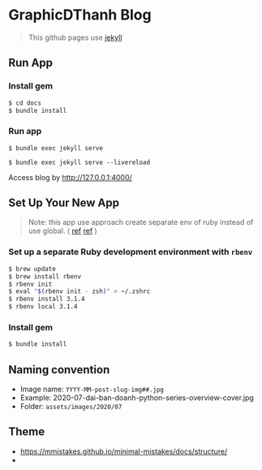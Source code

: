 # GraphicDThanh Blog
> This github pages use [jekyll](https://jekyllrb.com/docs/installation/)

## Run App
### Install gem
```bash
$ cd docs
$ bundle install
```
### Run app
```
$ bundle exec jekyll serve
```

```
$ bundle exec jekyll serve --livereload
```

Access blog by http://127.0.0.1:4000/

## Set Up Your New App
> Note: this app use approach create separate env of ruby instead of use global. (
> [ref](https://collectionbuilder.github.io/cb-docs/docs/software/ruby_mac/)
> [ref](https://jekyllrb.com/docs/installation/)
> )

### Set up a separate Ruby development environment with `rbenv`

```bash
$ brew update
$ brew install rbenv
$ rbenv init
$ eval "$(rbenv init - zsh)" > ~/.zshrc
$ rbenv install 3.1.4
$ rbenv local 3.1.4
```

### Install gem
```bash
$ bundle install
```

## Naming convention
- Image name: `YYYY-MM-post-slug-img##.jpg`
- Example: 2020-07-dai-ban-doanh-python-series-overview-cover.jpg
- Folder: `assets/images/2020/07`

## Theme
- https://mmistakes.github.io/minimal-mistakes/docs/structure/
-